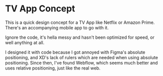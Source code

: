 # TV App Concept

This is a quick design concept for a TV App like Netflix or Amazon Prime. There's an accompanying mobile app to go with it.

Ignore the code, it's hella messy and hasn't been optimized for speed, or well anything at all.

I designed it with code because I got annoyed with Figma's absolute positioning, and XD's lack of rulers which are needed when using absolute positioning. Since then, I've found Webflow, which seems much better and uses relative positioning, just like the real web.
